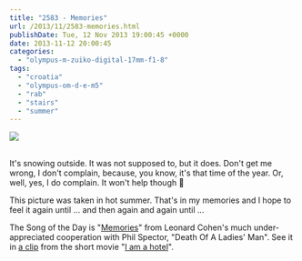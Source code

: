 ```yaml
---
title: "2583 - Memories"
url: /2013/11/2583-memories.html
publishDate: Tue, 12 Nov 2013 19:00:45 +0000
date: 2013-11-12 20:00:45
categories: 
  - "olympus-m-zuiko-digital-17mm-f1-8"
tags: 
  - "croatia"
  - "olympus-om-d-e-m5"
  - "rab"
  - "stairs"
  - "summer"
---
```

<div class="container">
<div class="center"><a target="_blank" href="https://d25zfm9zpd7gm5.cloudfront.net/1200x1200/2013/20130807_163431_lr.jpg"><img src="https://d25zfm9zpd7gm5.cloudfront.net/0600x0600/2013/20130807_163431_lr.jpg" /></a></div>
</div>
<br />

It's snowing outside. It was not supposed to, but it does. Don't get me wrong, I don't complain, because, you know, it's that time of the year. Or, well,  yes, I do complain. It won't help though 🙂

 This picture was taken in hot summer. That's in my memories and I hope to feel it again until ... and then again and again until ...

The Song of the Day is "<a href="http://www.lyricsmode.com/lyrics/l/leonard_cohen/memories.html" target="_blank">Memories</a>" from Leonard Cohen's much under-appreciated cooperation with Phil Spector, "Death Of A Ladies' Man". See it in <a href="http://www.youtube.com/watch?v=USWLHcRIdBU" target="_blank">a clip</a> from the short movie "<a href="http://www.youtube.com/watch?v=USWLHcRIdBU" target="_blank">I am a hotel</a>".

